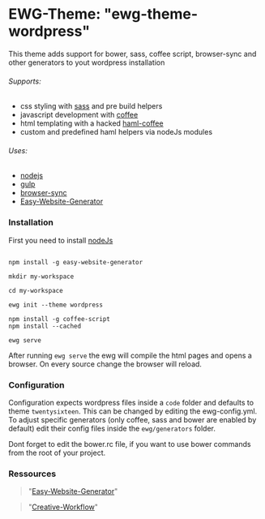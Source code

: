 # EWG-Theme: "ewg-theme-wordpress"
This theme adds support for bower, sass, coffee script, browser-sync and other generators to yout wordpress installation

###### Supports:
  * css styling with [sass](http://sass-lang.com/documentation/file.SASS_REFERENCE.html) and pre build helpers
  * javascript development with [coffee](http://coffeescript.org/)
  * html templating with a hacked [haml-coffee](https://github.com/easy-website-generator/haml-coffee)
  * custom and predefined haml helpers via nodeJs modules

###### Uses:
  * [nodejs](https://nodejs.org/en/)
  * [gulp](https://github.com/gulpjs/gulp)
  * [browser-sync](https://browsersync.io/)
  * [Easy-Website-Generator](https://github.com/easy-website-generator/)


### Installation
First you need to install [nodeJs](https://nodejs.org/en/download/)

```

npm install -g easy-website-generator

mkdir my-workspace

cd my-workspace

ewg init --theme wordpress

npm install -g coffee-script
npm install --cached

ewg serve

```
After running ``ewg serve`` the ewg will compile the html pages and opens a browser. On every source change the browser will reload.

### Configuration

Configuration expects wordpress files inside a `code` folder and defaults to theme `twentysixteen`. This can be changed by editing the ewg-config.yml. To adjust specific generators (only coffee, sass and bower are enabled by default) edit their config files inside the `ewg/generators` folder.

Dont forget to edit the bower.rc file, if you want to use bower commands from the root of your project.

### Ressources
> "[Easy-Website-Generator](https://github.com/easy-website-generator/)"

> "[Creative-Workflow](http://www.creative-workflow.berlin/company.html)"
